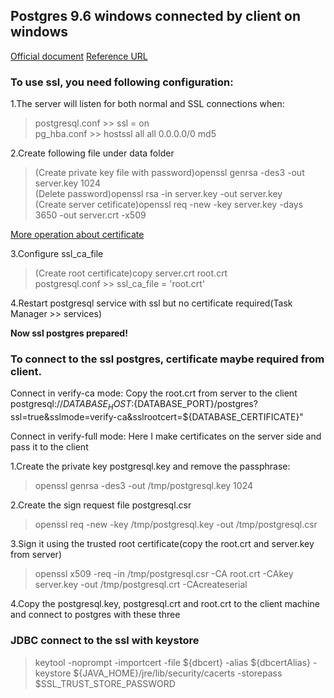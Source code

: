 ## Postgres 9.6 windows connected by client on windows
[Official document](http://www.postgres.cn/docs/9.4/ssl-tcp.html)
[Reference URL](https://postgresrocks.enterprisedb.com/t5/EDB-Guides/How-to-setup-SSL-authentication/ba-p/1647)

### To use ssl, you need following configuration:

1.The server will listen for both normal and SSL connections when:
> postgresql.conf >> ssl = on  
> pg_hba.conf >> hostssl all all 0.0.0.0/0 md5

2.Create following file under data folder
> (Create private key file with password)openssl genrsa -des3 -out server.key 1024  
> (Delete password)openssl rsa -in server.key -out server.key  
> (Create server cetificate)openssl req -new -key server.key -days 3650 -out server.crt -x509

[More operation about certificate](https://mei-rong.github.io/notes/selfSignedCrtBasedOnOpenssl)

3.Configure ssl_ca_file
> (Create root certificate)copy server.crt root.crt  
> postgresql.conf >> ssl_ca_file = 'root.crt'

4.Restart postgresql service with ssl but no certificate required(Task Manager >> services)

**Now ssl postgres prepared!**

### To connect to the ssl postgres, certificate maybe required from client.

Connect in verify-ca mode:
Copy the root.crt from server to the client
postgresql://${DATABASE_HOST}:${DATABASE_PORT}/postgres?ssl=true&sslmode=verify-ca&sslrootcert=${DATABASE_CERTIFICATE}"

Connect in verify-full mode:
Here I make certificates on the server side and pass it to the client

1.Create the private key postgresql.key and remove the passphrase:
> openssl genrsa -des3 -out /tmp/postgresql.key 1024

2.Create the sign request file postgresql.csr
> openssl req -new -key /tmp/postgresql.key -out /tmp/postgresql.csr

3.Sign it using the trusted root certificate(copy the root.crt and server.key from server)
> openssl x509 -req -in /tmp/postgresql.csr -CA root.crt -CAkey server.key -out  /tmp/postgresql.crt -CAcreateserial

4.Copy the postgresql.key, postgresql.crt and root.crt to the client machine and connect to postgres with these three

### JDBC connect to the ssl with keystore
> keytool -noprompt -importcert -file ${dbcert} -alias ${dbcertAlias} -keystore ${JAVA_HOME}/jre/lib/security/cacerts -storepass $SSL_TRUST_STORE_PASSWORD
